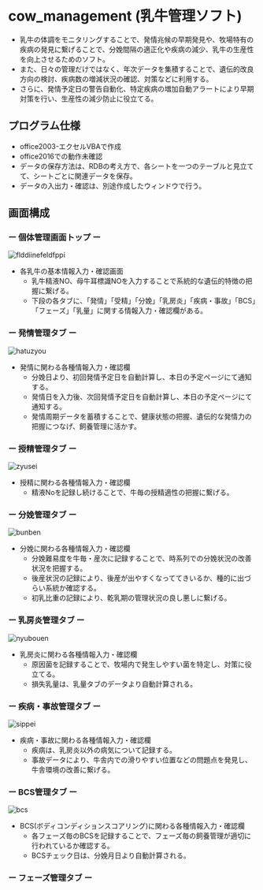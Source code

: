 # cow_management (乳牛管理ソフト)
+ 乳牛の体調をモニタリングすることで、発情兆候の早期発見や、牧場特有の疾病の発見に繋げることで、分娩間隔の適正化や疾病の減少、乳牛の生産性を向上させるためのソフト。  
+ また、日々の管理だけではなく、年次データを集積することで、遺伝的改良方向の検討、疾病数の増減状況の確認、対策などに利用する。
+ さらに、発情予定日の警告自動化、特定疾病の増加自動アラートにより早期対策を行い、生産性の減少防止に役立てる。

## プログラム仕様
+ office2003-エクセルVBAで作成  
+ office2016での動作未確認  
+ データの保存方法は、RDBの考え方で、各シートを一つのテーブルと見立てて、シートごとに関連データを保存。
+ データの入出力・確認は、別途作成したウィンドウで行う。
  
  
## 画面構成  


### ー 個体管理画面トップ ー  
  
![flddiinefeldfppi](https://user-images.githubusercontent.com/61402011/86435738-a6f4c280-bd3b-11ea-8ec4-0a290664c6a6.png)  
+ 各乳牛の基本情報入力・確認画面
  + 乳牛精液NO、母牛耳標識NOを入力することで系統的な遺伝的特徴の把握に繋げる。
  + 下段の各タブに、「発情」「受精」「分娩」「乳房炎」「疾病・事故」「BCS」「フェーズ」「乳量」に関する情報入力・確認欄がある。


### ー 発情管理タブ ー  

![hatuzyou](https://user-images.githubusercontent.com/61402011/86440865-31daba80-bd46-11ea-8678-02a8c7c491d9.png)  
+ 発情に関わる各種情報入力・確認欄  
  + 分娩日より、初回発情予定日を自動計算し、本日の予定ページにて通知する。
  + 発情日を入力後、次回発情予定日を自動計算し、本日の予定ページにて通知する。
  + 発情周期データを蓄積することで、健康状態の把握、遺伝的な発情力の把握につなげ、飼養管理に活かす。


### ー 授精管理タブ ー  
  
![zyusei](https://user-images.githubusercontent.com/61402011/86441330-ff7d8d00-bd46-11ea-8784-3398280cdd2c.png)  
+ 授精に関わる各種情報入力・確認欄
  + 精液Noを記録し続けることで、牛毎の授精適性の把握に繋げる。  


### ー 分娩管理タブ ー  
  
![bunben](https://user-images.githubusercontent.com/61402011/86441964-f7721d00-bd47-11ea-9569-f3ee4c805730.png)  
+ 分娩に関わる各種情報入力・確認欄
  + 分娩難易度を牛毎・産次に記録することで、時系列での分娩状況の改善状況を把握する。
  + 後産状況の記録により、後産が出やすくなっててきいるか、種的に出づらい系統か確認する。
  + 初乳比重の記録により、乾乳期の管理状況の良し悪しに繋げる。  
  
  
### ー 乳房炎管理タブ ー  

![nyubouen](https://user-images.githubusercontent.com/61402011/86444137-479eae80-bd4b-11ea-87d0-fe2c56fff42e.png)  
+ 乳房炎に関わる各種情報入力・確認欄
  + 原因菌を記録することで、牧場内で発生しやすい菌を特定し、対策に役立てる。
  + 損失乳量は、乳量タブのデータより自動計算される。  


### ー 疾病・事故管理タブ ー  
    
![sippei](https://user-images.githubusercontent.com/61402011/86447209-f8a74800-bd4f-11ea-98d7-f26ee05c6fd1.png)  
+ 疾病・事故に関わる各種情報入力・確認欄
  + 疾病は、乳房炎以外の病気について記録する。
  + 事故データにより、牛舎内での滑りやすい位置などの問題点を発見し、牛舎環境の改善に繋げる。
  
  
### ー BCS管理タブ ー  

![bcs](https://user-images.githubusercontent.com/61402011/86447816-d6fa9080-bd50-11ea-8e3d-847946d90921.png)  
+ BCS(ボディコンディションスコアリング)に関わる各種情報入力・確認欄
  + 各フェーズ毎のBCSを記録することで、フェーズ毎の飼養管理が適切に行われているか確認する。
  + BCSチェック日は、分娩月日より自動計算される。
  
  
### ー フェーズ管理タブ ー  






